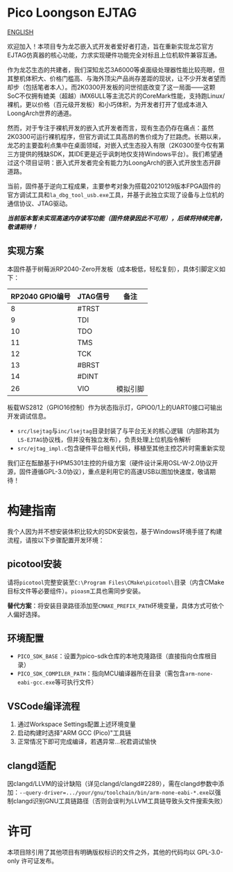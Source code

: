 
# Pico Loongson EJTAG

[ENGLISH](README.en.md)

欢迎加入！本项目专为龙芯嵌入式开发者爱好者打造，旨在重新实现龙芯官方EJTAG仿真器的核心功能，力求实现硬件功能完全对标且上位机软件兼容互通。

作为龙芯生态的共建者，我们深知龙芯3A6000等桌面级处理器性能比较亮眼，但其整机体积大、价格门槛高、与海外顶尖产品尚存差距的现状，让不少开发者望而却步（包括笔者本人）。而2K0300开发板的问世彻底改变了这一局面——这颗SoC不仅拥有媲美（超越）iMX6ULL等主流芯片的CoreMark性能，支持跑Linux/裸机，更以价格（百元级开发板）和小巧体积，为开发者打开了低成本进入LoongArch世界的通道。

然而，对于专注于裸机开发的嵌入式开发者而言，现有生态仍存在痛点：虽然2K0300可运行裸机程序，但官方调试工具高昂的售价成为了拦路虎。长期以来，龙芯的主要盈利点集中在桌面领域，对嵌入式生态投入有限（2K0300至今仅有第三方提供的残缺SDK，其IDE更是近乎讽刺地仅支持Windows平台）。我们希望通过这个项目证明：嵌入式开发者完全有能力为LoongArch的嵌入式开放生态开辟道路。

当前，固件基于逆向工程成果，主要参考对象为搭载20210129版本FPGA固件的官方调试工具和`la_dbg_tool_usb.exe`工具，并基于此独立实现了设备与上位机的通信协议、JTAG驱动。

***当前版本暂未实现高速内存读写功能（固件烧录因此不可用），后续将持续完善，敬请期待！***

## 实现方案

本固件基于树莓派RP2040-Zero开发板（成本极低，轻松复刻），具体引脚定义如下：

| RP2040 GPIO编号 | JTAG信号  | 备注 |
|----------------|----------|-----|
| 8              | #TRST    |     |
| 9              | TDI      |     |
| 10             | TDO      |     |
| 11             | TMS      |     |
| 12             | TCK      |     |
| 13             | #BRST    |     |
| 14             | #DINT    |     |
| 26             | VIO      | 模拟引脚 |

板载WS2812（GPIO16控制）作为状态指示灯，GPIO0/1上的UART0接口可输出开发调试信息。

- `src/lsejtag`与`inc/lsejtag`目录封装了与平台无关的核心逻辑（内部称其为`LS-EJTAG`协议栈，但并没有独立发布），负责处理上位机指令解析
- `src/ejtag_impl.c`包含硬件平台相关代码，移植至其他主控芯片时需重新实现

我们正在酝酿基于HPM5301主控的升级方案（硬件设计采用OSL-W-2.0协议开源，固件遵循GPL-3.0协议），重点是利用它的高速USB以图加快速度，敬请期待！

# 构建指南

我个人因为并不想安装体积比较大的SDK安装包，基于Windows环境手搓了构建流程，请按以下步骤配置开发环境：

## picotool安装
请将`picotool`完整安装至`C:\Program Files\CMake\picotool\`目录（内含CMake目标文件等必要组件）。`pioasm`工具也需同步安装。

**替代方案**：将安装目录路径添加至`CMAKE_PREFIX_PATH`环境变量，具体方式可依个人偏好选择。

## 环境配置
- `PICO_SDK_BASE`：设置为pico-sdk仓库的本地克隆路径（直接指向仓库根目录）
- `PICO_SDK_COMPILER_PATH`：指向MCU编译器所在目录（需包含`arm-none-eabi-gcc.exe`等可执行文件）

## VSCode编译流程
1. 通过Workspace Settings配置上述环境变量
2. 启动构建时选择"ARM GCC (Pico)"工具链
3. 正常情况下即可完成编译，若遇异常...祝君调试愉快

## clangd适配
因clangd/LLVM的设计缺陷（详见clangd/clangd#2289），需在clangd参数中添加：`--query-driver=.../your/gnu/toolchain/bin/arm-none-eabi-*.exe`以强制clangd识别GNU工具链路径（否则会误判为LLVM工具链导致头文件搜索失败）

# 许可

本项目除引用了其他项目有明确版权标识的文件之外，其他的代码均以 GPL-3.0-only 许可证发布。
